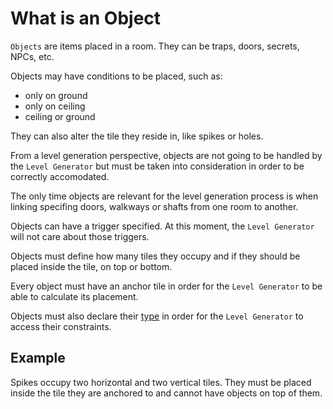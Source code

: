 # What is an Object

`Objects` are items placed in a room.
They can be traps, doors, secrets, NPCs, etc.

Objects may have conditions to be placed, such as:

- only on ground
- only on ceiling
- ceiling or ground

They can also alter the tile they reside in, like spikes or holes.

From a level generation perspective, objects are not going to be handled by the `Level Generator` but must be taken into consideration in order to be correctly accomodated.

The only time objects are relevant for the level generation process is when linking specifing doors, walkways or shafts from one room to another.

Objects can have a trigger specified. At this moment, the `Level Generator` will not care about those triggers.

Objects must define how many tiles they occupy and if they should be placed inside the tile, on top or bottom.

Every object must have an anchor tile in order for the `Level Generator` to be able to calculate its placement.

Objects must also declare their [type](object_type_definition.md#object-types) in order for the `Level Generator` to access their constraints.

## Example

Spikes occupy two horizontal and two vertical tiles.
They must be placed inside the tile they are anchored to and cannot have objects on top of them.
